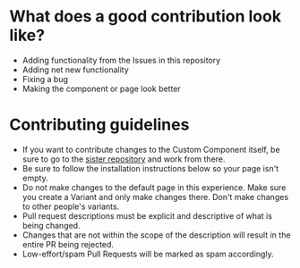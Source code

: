 # What does a good contribution look like?
- Adding functionality from the Issues in this repository
- Adding net new functionality
- Fixing a bug
- Making the component or page look better
# Contributing guidelines
- If you want to contribute changes to the Custom Component itself, be sure to go to the [sister repository](https://github.com/ServiceNowDevProgram/Menu-Generating-Operations-Program-Widget-Custom-Component) and work from there. 
- Be sure to follow the installation instructions below so your page isn't empty. 
- Do not make changes to the default page in this experience. Make sure you create a Variant and only make changes there. Don't make changes to other people's variants. 
- Pull request descriptions must be explicit and descriptive of what is being changed.  
- Changes that are not within the scope of the description will result in the entire PR being rejected.
- Low-effort/spam Pull Requests will be marked as spam accordingly.